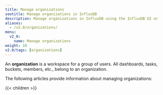 ```yaml
---
title: Manage organizations
seotitle: Manage organizations in InfluxDB
description: Manage organizations in InfluxDB using the InfluxDB UI or the influx CLI.
aliases:
  - /v2.0/organizations/
menu:
  v2_0:
    name: Manage organizations
weight: 10
v2.0/tags: [organizations]
---
```


An **organization** is a workspace for a group of users.
All dashboards, tasks, buckets, members, etc., belong to an organization.

The following articles provide information about managing organizations:

{{< children >}}
